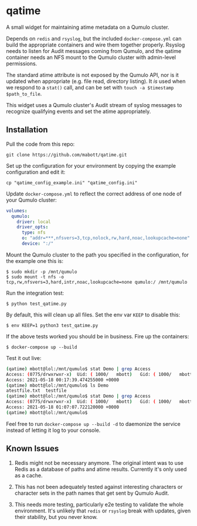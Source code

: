 # qatime

A small widget for maintaining atime metadata on a Qumulo cluster.

Depends on `redis` and `rsyslog`, but the included `docker-compose.yml` can build the appropriate
containers and wire them together properly. Rsyslog needs to listen for Audit messages coming from
Qumulo, and the qatime container needs an NFS mount to the Qumulo cluster with admin-level permissions.

The standard atime attribute is not exposed by the Qumulo API, nor is it updated when appropriate
(e.g. file read, directory listing). It _is_ used when we respond to a `stat()` call, and can be
set with `touch -a $timestamp $path_to_file`.

This widget uses a Qumulo cluster's Audit stream of syslog messages to recognize qualifying
events and set the atime appropriately.

## Installation

Pull the code from this repo:

```shell
git clone https://github.com/mabott/qatime.git
```

Set up the configuration for your environment by copying the example configuration and edit it:

```shell
cp "qatime_config_example.ini" "qatime_config.ini"
```

Update `docker-compose.yml` to reflect the correct address of one node of your Qumulo cluster:

```yml
volumes:
  qumulo:
    driver: local
    driver_opts:
      type: nfs
      o: "addr=***,nfsvers=3,tcp,nolock,rw,hard,noac,lookupcache=none"
      device: ":/"
```

Mount the Qumulo cluster to the path you specified in the configuration, for the example one this is:

```
$ sudo mkdir -p /mnt/qumulo
$ sudo mount -t nfs -o tcp,rw,nfsvers=3,hard,intr,noac,lookupcache=none qumulo:/ /mnt/qumulo
```

Run the integration test:

```
$ python test_qatime.py
```

By default, this will clean up all files. Set the env var `KEEP` to disable this:

```
$ env KEEP=1 python3 test_qatime.py
```

If the above tests worked you should be in business. Fire up the containers:

```
$ docker-compose up --build
```

Test it out live:

```bash
(qatime) mbott@lol:/mnt/qumulo$ stat Demo | grep Access
Access: (0775/drwxrwxr-x)  Uid: ( 1000/   mbott)   Gid: ( 1000/   mbott)
Access: 2021-05-18 00:17:39.474255000 +0000
(qatime) mbott@lol:/mnt/qumulo$ ls Demo
atestfile.txt  testfile
(qatime) mbott@lol:/mnt/qumulo$ stat Demo | grep Access
Access: (0775/drwxrwxr-x)  Uid: ( 1000/   mbott)   Gid: ( 1000/   mbott)
Access: 2021-05-18 01:07:07.722120000 +0000
(qatime) mbott@lol:/mnt/qumulo$
```

Feel free to run `docker-compose up --build -d` to daemonize the service instead of letting it log to your console.

## Known Issues

1. Redis might not be necessary anymore. The original intent was to use Redis as a database of paths
and atime results. Currently it's only used as a cache.

1. This has not been adequately tested against interesting characters or character sets in the
path names that get sent by Qumulo Audit.

1. This needs more testing, particularly e2e testing to validate the whole environment. It's unlikely
that `redis` or `rsyslog` break with updates, given their stability, but you never know.

